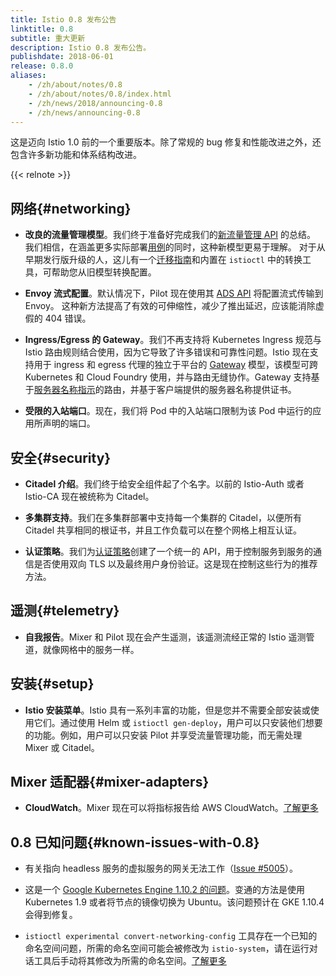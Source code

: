 ```yaml
---
title: Istio 0.8 发布公告
linktitle: 0.8
subtitle: 重大更新
description: Istio 0.8 发布公告。
publishdate: 2018-06-01
release: 0.8.0
aliases:
    - /zh/about/notes/0.8
    - /zh/about/notes/0.8/index.html
    - /zh/news/2018/announcing-0.8
    - /zh/news/announcing-0.8
---
```


这是迈向 Istio 1.0 前的一个重要版本。除了常规的 bug 修复和性能改进之外，还包含许多新功能和体系结构改进。

{{< relnote >}}

## 网络{#networking}

- **改良的流量管理模型**。我们终于准备好完成我们的[新流量管理 API](/zh/blog/2018/v1alpha3-routing/) 的总结。 我们相信，在涵盖更多实际部署[用例](/zh/docs/tasks/traffic-management/)的同时，这种新模型更易于理解。 对于从早期发行版升级的人，这儿有一个[迁移指南](/zh/docs/setup/upgrade/)和内置在 `istioctl` 中的转换工具，可帮助您从旧模型转换配置。

- **Envoy 流式配置**。默认情况下，Pilot 现在使用其 [ADS API](https://github.com/envoyproxy/data-plane-api/blob/master/xds_protocol.rst) 将配置流式传输到 Envoy。 这种新方法提高了有效的可伸缩性，减少了推出延迟，应该能消除虚假的 404 错误。

- **Ingress/Egress 的 Gateway**。我们不再支持将 Kubernetes Ingress 规范与 Istio 路由规则结合使用，因为它导致了许多错误和可靠性问题。Istio 现在支持用于 ingress 和 egress 代理的独立于平台的 [Gateway](/zh/docs/concepts/traffic-management/#gateways) 模型，该模型可跨 Kubernetes 和 Cloud Foundry 使用，并与路由无缝协作。Gateway 支持基于[服务器名称指示](https://en.wikipedia.org/wiki/Server_Name_Indication)的路由，并基于客户端提供的服务器名称提供证书。

- **受限的入站端口**。现在，我们将 Pod 中的入站端口限制为该 Pod 中运行的应用所声明的端口。

## 安全{#security}

- **Citadel 介绍**。我们终于给安全组件起了个名字。以前的 Istio-Auth 或者 Istio-CA 现在被统称为 Citadel。

- **多集群支持**。我们在多集群部署中支持每一个集群的 Citadel，以便所有 Citadel 共享相同的根证书，并且工作负载可以在整个网格上相互认证。

- **认证策略**。我们为[认证策略](/zh/docs/tasks/security/authentication/authn-policy/)创建了一个统一的 API，用于控制服务到服务的通信是否使用双向 TLS 以及最终用户身份验证。这是现在控制这些行为的推荐方法。

## 遥测{#telemetry}

- **自我报告**。Mixer 和 Pilot 现在会产生遥测，该遥测流经正常的 Istio 遥测管道，就像网格中的服务一样。

## 安装{#setup}

- **Istio 安装菜单**。Istio 具有一系列丰富的功能，但是您并不需要全部安装或使用它们。通过使用 Helm 或 `istioctl gen-deploy`，用户可以只安装他们想要的功能。例如，用户可以只安装 Pilot 并享受流量管理功能，而无需处理 Mixer 或 Citadel。

## Mixer 适配器{#mixer-adapters}

- **CloudWatch**。Mixer 现在可以将指标报告给 AWS CloudWatch。[了解更多](/zh/docs/reference/config/policy-and-telemetry/adapters/cloudwatch/)

## 0.8 已知问题{#known-issues-with-0.8}

- 有关指向 headless 服务的虚拟服务的网关无法工作（[Issue #5005](https://github.com/istio/istio/issues/5005)）。

- 这是一个 [Google Kubernetes Engine 1.10.2 的问题](https://github.com/istio/istio/issues/5723)。变通的方法是使用 Kubernetes 1.9 或者将节点的镜像切换为 Ubuntu。该问题预计在 GKE 1.10.4 会得到修复。

- `istioctl experimental convert-networking-config` 工具存在一个已知的命名空间问题，所需的命名空间可能会被修改为 `istio-system`，请在运行对话工具后手动将其修改为所需的命名空间。[了解更多](https://github.com/istio/istio/issues/5817)
